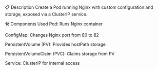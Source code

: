 📋 Description
Create a Pod running Nginx with custom configuration and storage, exposed via a ClusterIP service.

🛠️ Components Used
Pod: Runs Nginx container

ConfigMap: Changes Nginx port from 80 to 82

PersistentVolume (PV): Provides hostPath storage

PersistentVolumeClaim (PVC): Claims storage from PV

Service: ClusterIP for internal access
